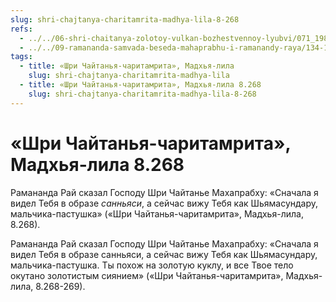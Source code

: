 ```yaml
---
slug: shri-chajtanya-charitamrita-madhya-lila-8-268
refs:
  - ../../06-shri-chaitanya-zolotoy-vulkan-bozhestvennoy-lyubvi/071_1981-03-10-b1_sridharmj_shri_chajtanja-olicetvorennaja_krasota_i_ljubov.md
  - ../../09-ramananda-samvada-beseda-mahaprabhu-i-ramanandy-raya/134-1982-05-13-b-c1-c3-ramananda-samvada-beseda-mahaprabhu-i-ramanady-raya.md
tags:
  - title: «Шри Чайтанья-чаритамрита», Мадхья-лила
    slug: shri-chajtanya-charitamrita-madhya-lila
  - title: «Шри Чайтанья-чаритамрита», Мадхья-лила 8.268
    slug: shri-chajtanya-charitamrita-madhya-lila-8-268
---
```


# «Шри Чайтанья-чаритамрита», Мадхья-лила 8.268

Рамананда Рай сказал Господу Шри Чайтанье Махапрабху: «Сначала я видел Тебя в образе *санньяси*, а сейчас вижу Тебя как Шьямасундару, мальчика-пастушка» («Шри Чайтанья-чаритамрита», Мадхья-лила, 8.268).

Рамананда Рай сказал Господу Шри Чайтанье Махапрабху: «Сначала я видел Тебя в образе санньяси, а сейчас вижу Тебя как Шьямасундару, мальчика-пастушка. Ты похож на золотую куклу, и все Твое тело окутано золотистым сиянием» («Шри Чайтанья-чаритамрита», Мадхья-лила, 8.268-269).

